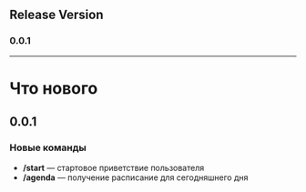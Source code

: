 ## Release Version
### 0.0.1

---

# Что нового

## 0.0.1
### Новые команды
* **/start** — стартовое приветствие пользователя
* **/agenda** — получение расписание для сегодняшнего дня